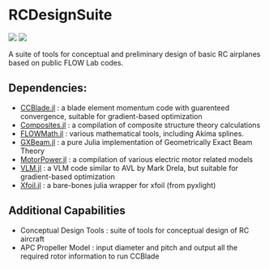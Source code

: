 # RCDesignSuite

[![](https://img.shields.io/badge/docs-stable-blue.svg)](https://aeronautics.byu.edu/RCDesignSuite.jl/stable)
![](https://github.com/BYU-Aeronautics-Club/RCDesignSuite.jl/workflows/Run%20tests/badge.svg)


A suite of tools for conceptual and preliminary design of basic RC airplanes based on public FLOW Lab codes.


## Dependencies:

<!-- - [Atmosphere.jl](https://github.com/byuflowlab/Atmosphere.jl) : a standard atmosphere model -->
- [CCBlade.jl](https://github.com/byuflowlab/CCBlade.jl) : a blade element momentum code with guarenteed convergence, suitable for gradient-based optimization
- [Composites.jl](https://github.com/byuflowlab/Composites.jl) : a compilation of composite structure theory calculations
- [FLOWMath.jl](https://github.com/byuflowlab/FLOWMath.jl) : various mathematical tools, including Akima splines.
- [GXBeam.jl](https://github.com/byuflowlab/GXBeam.jl) : a pure Julia implementation of Geometrically Exact Beam Theory
- [MotorPower.jl](https://github.com/byuflowlab/MotorPower.jl) : a compilation of various electric motor related models
- [VLM.jl](https://github.com/byuflowlab/VLM.jl) : a VLM code similar to AVL by Mark Drela, but suitable for gradient-based optimization
- [Xfoil.jl](https://github.com/byuflowlab/Xfoil.jl) : a bare-bones julia wrapper for xfoil (from pyxlight)


## Additional Capabilities

- Conceptual Design Tools : suite of tools for conceptual design of RC aircraft
- APC Propeller Model : input diameter and pitch and output all the required rotor information to run CCBlade